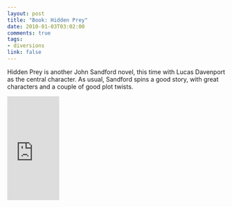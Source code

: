 ```yaml
--- 
layout: post
title: "Book: Hidden Prey"
date: 2010-01-03T03:02:00
comments: true
tags:
- diversions
link: false
---
```

Hidden Prey is another John Sandford novel, this time with Lucas Davenport as the central character. As usual, Sandford spins a good story, with great characters and a couple of good plot twists.

<iframe src="http://rcm.amazon.com/e/cm?lt1=_blank&bc1=000000&IS2=1&bg1=FFFFFF&fc1=000000&lc1=0000FF&t=zanshinnet&o=1&p=8&l=as1&m=amazon&f=ifr&md=10FE9736YVPPT7A0FBG2&asins=0425199606" style="width:120px;height:240px;" scrolling="no" marginwidth="0" marginheight="0" frameborder="0"></iframe>
